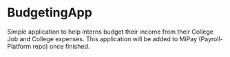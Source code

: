 # BudgetingApp
Simple application to help interns budget their income from their College Job and College expenses. This application will be added to MiPay (Payroll-Platform repo) once finished.
